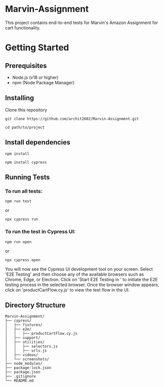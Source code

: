 # Marvin-Assignment
This project contains end-to-end tests for Marvin's Amazon Assignment for cart functionality.

# Getting Started
## Prerequisites
- Node.js (v18 or higher)
- npm (Node Package Manager)

## Installing
Clone this repository
```
git clone https://github.com/archit2602/Marvin-Assignment.git
```
```
cd path/to/project
```

## Install dependencies
```
npm install
```
```
npm install cypress
```

## Running Tests
  ### To run all tests:
  ```
  npm run test
  ```
or
  ```
  npx cypress run
  ```
  ### To run the test in Cypress UI:
  ```
  npm run open
  ```
or
  ```
  npx cypress open
  ```
You will now see the Cypress UI development tool on your screen. Select 'E2E Testing' and then choose any of the available browsers such as Chrome, Edge, or Electron. Click on 'Start E2E Testing in <browser name>' to initiate the E2E testing process in the selected browser. Once the browser window appears, click on 'productCartFlow.cy.js' to view the test flow in the UI.

## Directory Structure

```
Marvin-Assignment/
├── cypress/
│   ├── fixtures/
│   ├── e2e/
│   │   ├── productCartFlow.cy.js
│   ├── support/
│   ├── utilities/
│   │   ├── selectors.js
│   │   ├── urls.js
│   ├── videos/
│   └── screenshots/
├── node_modules/
├── package-lock.json
├── package.json
├── .gitignore
└── README.md
```

